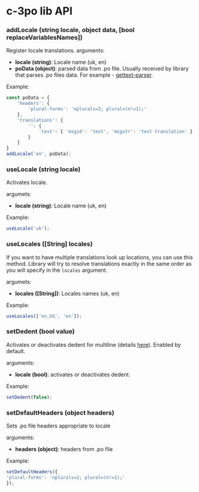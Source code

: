 # c-3po lib API

### addLocale (string locale, object data, [bool replaceVariablesNames])
Register locale translations.
arguments:
* **locale (string)**: Locale name (uk, en)
* **poData (object)**: parsed data from .po file. Usually received by library that parses .po files data.
For example - [gettext-parser](https://github.com/smhg/gettext-parser).

Example:
```js
const poData = {
    'headers': {
        'plural-forms': 'nplurals=2; plural=(n!=1);'
    },
    'translations': {
        '': {
            'test': { 'msgid': 'test', 'msgstr': 'test translation' }
        }
    }
}
addLocale('en', poData);
```

### useLocale (string locale)
Activates locale.

argumets:
* **locale (string)**: Locale name (uk, en)

Example:
```js
useLocale('uk');
```

### useLocales ([String] locales)
If you want to have multiple translations look up locations, you can use this 
method. Library will try to resolve translations exactly in the same order as you will
specify in the `locales` argument.

argumets:
* **locales ([String])**: Locales names (uk, en)

Example:
```js
useLocales(['en_US', 'en']);
```

### setDedent (bool value)
Activates or deactivates dedent for multiline (details [here](multiline-strings.md)).
Enabled by default.

arguments:
* **locale (bool)**: activates or deactivates dedent.

Example:
```js
setDedent(false);
```

### setDefaultHeaders (object headers)
Sets .po file headers appropriate to locale

arguments:
* **headers (object)**: headers from .po file

Example:
```js
setDefaultHeaders({
'plural-forms': 'nplurals=2; plural=(n!=1);'    
});

```